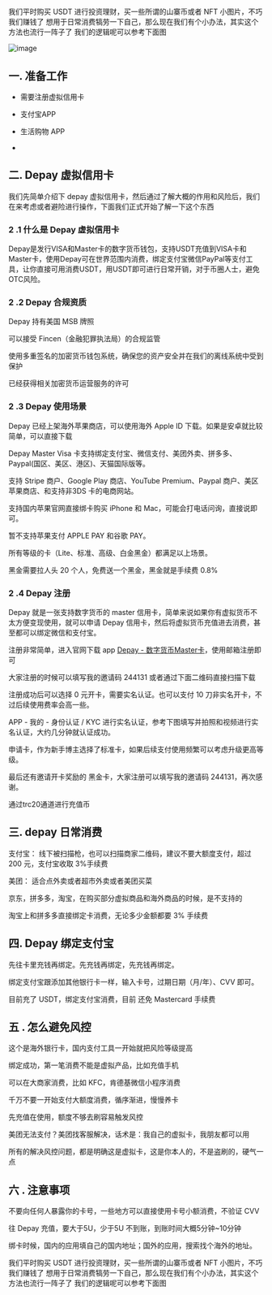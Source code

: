#
我们平时购买 USDT 进行投资理财，买一些所谓的山寨币或者 NFT 小图片，不巧我们赚钱了
想用于日常消费犒劳一下自己，那么现在我们有个小办法，其实这个方法也流行一阵子了
我们的逻辑呢可以参考下面图

![image](https://user-images.githubusercontent.com/12453794/228466794-e34b2d91-0ed4-453b-b5c0-d613059a4ce0.png)

## 一. 准备工作

- 需要注册虚拟信用卡

- 支付宝APP

- 生活购物 APP
- 


## 二. Depay 虚拟信用卡

我们先简单介绍下 depay 虚拟信用卡，然后通过了解大概的作用和风险后，我们在来考虑或者避险进行操作，下面我们正式开始了解一下这个东西

### 2 .1  什么是 Depay 虚拟信用卡

Depay是发行VISA和Master卡的数字货币钱包，支持USDT充值到VISA卡和Master卡，使用Depay可在世界范围内消费，绑定支付宝微信PayPal等支付工具，让你直接可用消费USDT，用USDT即可进行日常开销，对于币圈人士，避免OTC风险。

### 2 .2 Depay 合规资质

Depay 持有美国 MSB 牌照

可以接受 Fincen（金融犯罪执法局）的合规监管

使用多重签名的加密货币钱包系统，确保您的资产安全并在我们的离线系统中受到保护

已经获得相关加密货币运营服务的许可

### 2 .3 Depay 使用场景

Depay 已经上架海外苹果商店，可以使用海外 Apple ID 下载。如果是安卓就比较简单，可以直接下载

Depay Master Visa 卡支持绑定支付宝、微信支付、美团外卖、拼多多、Paypal(国区、美区、港区)、天猫国际版等。

支持 Stripe 商户、Google Play 商店、YouTube Premium、Paypal 商户、美区苹果商店、和支持非3DS 卡的电商网站。

支持国内苹果官网直接绑卡购买 iPhone 和 Mac，可能会打电话问询，直接说即可。

暂不支持苹果支付 APPLE PAY 和谷歌 PAY。

所有等级的卡（Lite、标准、高级、白金黑金）都满足以上场景。

黑金需要拉人头 20 个人，免费送一个黑金，黑金就是手续费 0.8%

### 2 .4 Depay 注册

Depay 就是一张支持数字货币的 master 信用卡，简单来说如果你有虚拟货币不太方便变现使用，就可以申请 Depay 信用卡，然后将虚拟货币充值进去消费，甚至都可以绑定微信和支付宝。

注册非常简单，进入官网下载 app [Depay - 数字货币Master卡](https://www.depay.one/zh-cn/index.html)，使用邮箱注册即可

大家注册的时候可以填写我的邀请码 244131 或者通过下面二维码直接扫描下载

注册成功后可以选择 0 元开卡，需要实名认证。也可以支付 10 刀非实名开卡，不过后续使用费率会高一些。

APP - 我的 - 身份认证 / KYC 进行实名认证，参考下图填写并拍照和视频进行实名认证，大约几分钟就认证成功。

申请卡，作为新手博主选择了标准卡，如果后续支付使用频繁可以考虑升级更高等级。

最后还有邀请开卡奖励的 黑金卡，大家注册可以填写我的邀请码 244131，再次感谢。

通过trc20通道进行充值币

## 三. depay 日常消费

支付宝： 线下被扫描枪，也可以扫描商家二维码，建议不要大额度支付，超过 200 元，支付宝收取 3%手续费

美团： 适合点外卖或者超市外卖或者美团买菜

京东，拼多多，淘宝，在购买部分虚拟商品和海外商品的时候，是不支持的

淘宝上和拼多多直接绑定卡消费，无论多少金额都要 3% 手续费

## 四. Depay 绑定支付宝

先往卡里充钱再绑定。先充钱再绑定，先充钱再绑定。

绑定支付宝跟添加其他银行卡一样，输入卡号，过期日期（月/年）、CVV 即可。

目前充了 USDT，绑定支付宝消费，目前 还免 Mastercard 手续费

## 五 . 怎么避免风控

这个是海外银行卡，国内支付工具一开始就把风险等级提高

绑定成功，第一笔消费不能是虚拟产品，比如充值手机

可以在大商家消费，比如 KFC，肯德基微信小程序消费

千万不要一开始支付大额度消费，循序渐进，慢慢养卡

先充值在使用，额度不够去刷容易触发风控

美团无法支付？美团找客服解决，话术是：我自己的虚拟卡，我朋友都可以用

所有的解决风控问题，都是明确这是虚拟卡，这是你本人的，不是盗刷的，硬气一点

## 六 . 注意事项

不要向任何人暴露你的卡号，一些地方可以直接使用卡号小额消费，不验证 CVV

往 Depay 充值，要大于5U，少于5U 不到账，到账时间大概5分钟~10分钟

绑卡时候，国内的应用填自己的国内地址；国外的应用，搜索找个海外的地址。

我们平时购买 USDT 进行投资理财，买一些所谓的山寨币或者 NFT 小图片，不巧我们赚钱了
想用于日常消费犒劳一下自己，那么现在我们有个小办法，其实这个方法也流行一阵子了
我们的逻辑呢可以参考下面图

